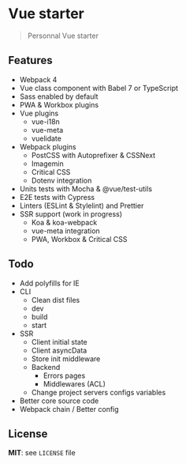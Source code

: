 # Vue starter

> Personnal Vue starter

## Features

* Webpack 4
* Vue class component with Babel 7 or TypeScript
* Sass enabled by default
* PWA & Workbox plugins
* Vue plugins
  * vue-i18n
  * vue-meta
  * vuelidate
* Webpack plugins
  * PostCSS with Autoprefixer & CSSNext
  * Imagemin
  * Critical CSS
  * Dotenv integration
* Units tests with Mocha & @vue/test-utils
* E2E tests with Cypress
* Linters (ESLint & Stylelint) and Prettier
* SSR support (work in progress)
  * Koa & koa-webpack
  * vue-meta integration
  * PWA, Workbox & Critical CSS

## Todo

* Add polyfills for IE
* CLI
  * Clean dist files
  * dev
  * build
  * start
* SSR
  * Client initial state
  * Client asyncData
  * Store init middleware
  * Backend
    * Errors pages
    * Middlewares (ACL)
  * Change project servers configs variables
* Better core source code
* Webpack chain / Better config

## License

**MIT**: see `LICENSE` file
